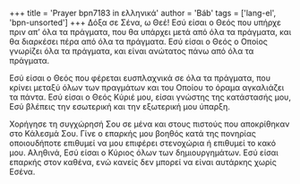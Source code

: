 +++
title = 'Prayer bpn7183 in ελληνικά'
author = 'Báb'
tags = ['lang-el', 'bpn-unsorted']
+++
∆όξα σε Σένα, ω Θεέ! Εσύ είσαι ο Θεός που υπήρχε πριν απ’ όλα τα πράγµατα, που θα υπάρχει µετά από όλα τα πράγµατα, και θα διαρκέσει πέρα από όλα τα πράγµατα. Εσύ είσαι ο Θεός ο Οποίος γνωρίζει όλα τα πράγµατα, και είναι ανώτατος πάνω από όλα τα πράγµατα.

Εσύ είσαι ο Θεός που φέρεται ευσπλαχνικά σε όλα τα πράγµατα, που κρίνει µεταξύ όλων των πραγµάτων και του Οποίου το όραµα αγκαλιάζει τα πάντα. Εσύ είσαι ο Θεός Κύριέ µου, είσαι γνώστης της κατάστασής µου, Εσύ βλέπεις την εσωτερική και την εξωτερική µου ύπαρξη.

Χορήγησε τη συγχώρησή Σου σε µένα και στους πιστούς που αποκρίθηκαν στο Κάλεσµά Σου. Γίνε ο επαρκής µου βοηθός κατά της πονηρίας οποιουδήποτε επιθυµεί να µου επιφέρει στενοχώρια ή επιθυµεί το κακό µου. Αληθινά, Εσύ είσαι ο Κύριος όλων των δηµιουργηµάτων. Εσύ είσαι επαρκής στον καθένα, ενώ κανείς δεν µπορεί να είναι αυτάρκης χωρίς Εσένα.
